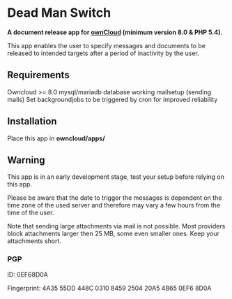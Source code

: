 # Dead Man Switch

**A document release app for [ownCloud](https://owncloud.org) (minimum version 8.0 & PHP 5.4).** 

This app enables the user to specify messages and documents to be released to intended targets after a period of inactivity by the user.



## Requirements

Owncloud >= 8.0
mysql/mariadb database
working mailsetup (sending mails)
Set backgroundjobs to be triggered by cron for improved reliability



## Installation

Place this app in **owncloud/apps/**



## Warning

This app is in an early development stage, test your setup before relying on this app.

Please be aware that the date to trigger the messages is dependent on the time zone of the used server and therefore may vary a few hours from the time of the user.

Note that sending large attachments via mail is not possible. Most providers block attachments larger then 25 MB, some even smaller ones. Keep your attachments short.



### PGP

ID: 
0EF68D0A

Fingerprint:
4A35 55DD 448C 0310 8459  2504 20A5 4B65 0EF6 8D0A


